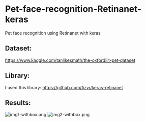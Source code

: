 # Pet-face-recognition-Retinanet-keras
Pet face recognition using Retinanet with keras

## Dataset:
https://www.kaggle.com/tanlikesmath/the-oxfordiiit-pet-dataset

## Library:
I used this library: https://github.com/fizyr/keras-retinanet

## Results:

![img1-withbox.png]()
![img2-withbox.png]()
